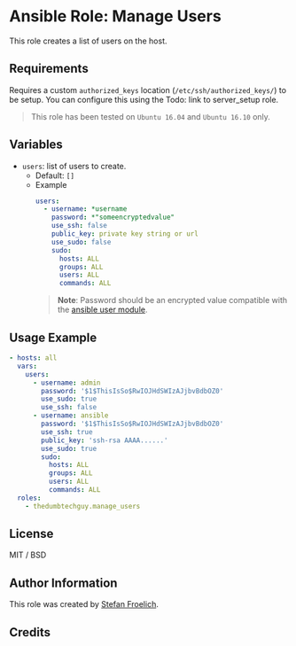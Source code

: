 # Ansible Role: Manage Users

This role creates a list of users on the host.

## Requirements

Requires a custom `authorized_keys` location (`/etc/ssh/authorized_keys/`) to be setup.
You can configure this using the Todo: link to server_setup role.

> This role has been tested on `Ubuntu 16.04` and `Ubuntu 16.10` only.

## Variables

- `users`: list of users to create.
  - Default: `[]`
  - Example
    ```yaml
    users:
      - username: *username
        password: *"someencryptedvalue"
        use_ssh: false
        public_key: private key string or url
        use_sudo: false
        sudo:
          hosts: ALL
          groups: ALL
          users: ALL
          commands: ALL
    ```
    > **Note**: Password should be an encrypted value compatible with the [ansible user module](http://docs.ansible.com/ansible/user_module.html).


## Usage Example

```yaml
- hosts: all
  vars:
    users:
      - username: admin
        password: '$1$ThisIsSo$RwIOJHdSWIzAJjbvBdbOZ0'
        use_sudo: true
        use_ssh: false
      - username: ansible
        password: '$1$ThisIsSo$RwIOJHdSWIzAJjbvBdbOZ0'
        use_ssh: true
        public_key: 'ssh-rsa AAAA......'
        use_sudo: true
        sudo:
          hosts: ALL
          groups: ALL
          users: ALL
          commands: ALL
  roles:
    - thedumbtechguy.manage_users
```


## License

MIT / BSD

## Author Information

This role was created by [Stefan Froelich](https://thedumbtechguy.blogspot.com/).

## Credits